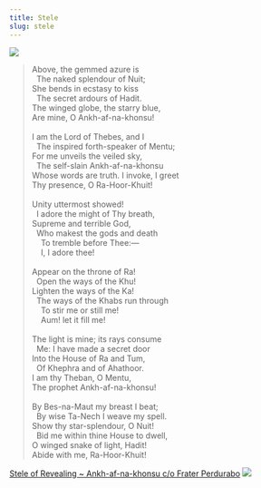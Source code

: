 ```yaml
---
title: Stele
slug: stele
---
```


<img class="flush" src="/image/stele.sm.jpg" data-source="Wikimedia Commons" data-link="https://commons.wikimedia.org/wiki/File:Stelae_front.jpg">
<blockquote>
<p>Above, the gemmed azure is
<br>&nbsp;&nbsp;The naked splendour of Nuit;
<br>She bends in ecstasy to kiss
<br>&nbsp;&nbsp;The secret ardours of Hadit.
<br>The winged globe, the starry blue,
<br>Are mine, O Ankh-af-na-khonsu!
<br>
<br>I am the Lord of Thebes, and I
<br>&nbsp;&nbsp;The inspired forth-speaker of Mentu;
<br>For me unveils the veiled sky,
<br>&nbsp;&nbsp;The self-slain Ankh-af-na-khonsu
<br>Whose words are truth. I invoke, I greet
<br>Thy presence, O Ra-Hoor-Khuit!
<br>
<br>Unity uttermost showed!
<br>&nbsp;&nbsp;I adore the might of Thy breath,
<br>Supreme and terrible God,
<br>&nbsp;&nbsp;Who makest the gods and death
<br>&nbsp;&nbsp;&nbsp;&nbsp;To tremble before Thee:—
<br>&nbsp;&nbsp;&nbsp;&nbsp;I, I adore thee!
<br>
<br>Appear on the throne of Ra!
<br>&nbsp;&nbsp;Open the ways of the Khu!
<br>Lighten the ways of the Ka!
<br>&nbsp;&nbsp;The ways of the Khabs run through
<br>&nbsp;&nbsp;&nbsp;&nbsp;To stir me or still me!
<br>&nbsp;&nbsp;&nbsp;&nbsp;Aum! let it fill me!
<br>
<br>The light is mine; its rays consume
<br>&nbsp;&nbsp;Me: I have made a secret door
<br>Into the House of Ra and Tum,
<br>&nbsp;&nbsp;Of Khephra and of Ahathoor.
<br>I am thy Theban, O Mentu,
<br>The prophet Ankh-af-na-khonsu!
<br>
<br>By Bes-na-Maut my breast I beat;
<br>&nbsp;&nbsp;By wise Ta-Nech I weave my spell.
<br>Show thy star-splendour, O Nuit!
<br>&nbsp;&nbsp;Bid me within thine House to dwell,
<br>O winged snake of light, Hadit!
<br>Abide with me, Ra-Hoor-Khuit!
</p>
</blockquote>
<attr><a href="http://www.thelemapedia.org/index.php/Stele_of_Revealing">Stele of Revealing ~ Ankh-af-na-khonsu c/o Frater Perdurabo</a></attr>

<img src="/image/weaving.png" class="shins">
